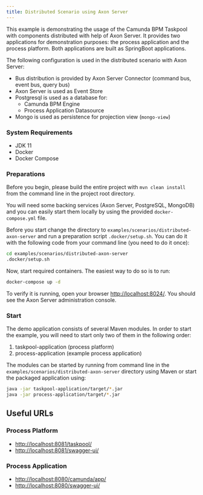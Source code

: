 ```yaml
---
title: Distributed Scenario using Axon Server
---
```


This example is demonstrating the usage of the Camunda BPM Taskpool with components distributed with help of Axon Server.
It provides two applications for demonstration purposes: the process application and the process platform. Both applications are built as SpringBoot applications.

The following configuration is used in the distributed scenario with Axon Server:

* Bus distribution is provided by Axon Server Connector (command bus, event bus, query bus)
* Axon Server is used as Event Store
* Postgresql is used as a database for:
    - Camunda BPM Engine
    - Process Application Datasource
* Mongo is used as persistence for projection view (`mongo-view`)


### System Requirements

* JDK 11
* Docker
* Docker Compose

### Preparations

Before you begin, please build the entire project with `mvn clean install` from the command line in the project root directory.

You will need some backing services (Axon Server, PostgreSQL, MongoDB) and you can easily start them locally
by using the provided `docker-compose.yml` file.

Before you start change the directory to `examples/scenarios/distributed-axon-server` and run a preparation script `.docker/setup.sh`.
You can do it with the following code from your command line (you need to do it once):


```bash
cd examples/scenarios/distributed-axon-server
.docker/setup.sh
```

Now, start required containers. The easiest way to do so is to run:


```bash
docker-compose up -d
```

To verify it is running, open your browser [http://localhost:8024/](http://localhost:8024/). You should see
the Axon Server administration console.

### Start

The demo application consists of several Maven modules. In order to start the example, you will need to start only two
of them in the following order:

1. taskpool-application (process platform)
2. process-application (example process application)

The modules can be started by running from command line in the `examples/scenarios/distributed-axon-server` directory using Maven or start the
packaged application using:


```bash
java -jar taskpool-application/target/*.jar
java -jar process-application/target/*.jar
```

## Useful URLs

### Process Platform
* [http://localhost:8081/taskpool/](http://localhost:8081/polyflow/)
* [http://localhost:8081/swagger-ui/](http://localhost:8081/swagger-ui/)

### Process Application
* [http://localhost:8080/camunda/app/](http://localhost:8080/camunda/app/)
* [http://localhost:8080/swagger-ui/](http://localhost:8080/swagger-ui/)
